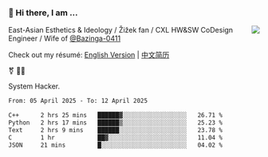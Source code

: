 ### 👋 Hi there, I am ...

<img align="right" src="https://github-readme-stats.vercel.app/api?username=victoryang00&show_icons=true&icon_color=0366d6&bg_color=ffffff&hide_title=true" />

East-Asian Esthetics & Ideology / Žižek fan / CXL HW&SW CoDesign Engineer / Wife of [@Bazinga-0411](https://bazinga-0411.github.io/)

Check out my résumé: [English Version](http://asplos.dev/) | [中文简历](http://asplos.dev/CN.html)

⚧️ 
🏳️‍⚧️ 

System Hacker.


<!--START_SECTION:waka-->

```txt
From: 05 April 2025 - To: 12 April 2025

C++      2 hrs 25 mins   ██████▓░░░░░░░░░░░░░░░░░░   26.71 %
Python   2 hrs 17 mins   ██████▒░░░░░░░░░░░░░░░░░░   25.23 %
Text     2 hrs 9 mins    ██████░░░░░░░░░░░░░░░░░░░   23.78 %
C        1 hr            ██▓░░░░░░░░░░░░░░░░░░░░░░   11.04 %
JSON     21 mins         █░░░░░░░░░░░░░░░░░░░░░░░░   04.02 %
```

<!--END_SECTION:waka-->
